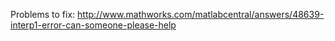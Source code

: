 


Problems to fix:
http://www.mathworks.com/matlabcentral/answers/48639-interp1-error-can-someone-please-help
